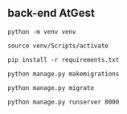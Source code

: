 ## back-end AtGest 

`python -m venv venv`

`source venv/Scripts/activate`

`pip install -r requirements.txt`

`python manage.py makemigrations`

`python manage.py migrate`

`python manage.py runserver 8000`

